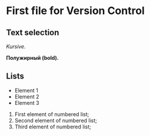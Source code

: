 # First file for Version Control

## Text selection

 *Kursive.*

 **Полужирный (bold).**

 ## Lists
 
* Element 1
* Element 2
* Element 3

1. First element of numbered list; 
2. Second element of numbered list;
3. Third element of numbered list; 

 


